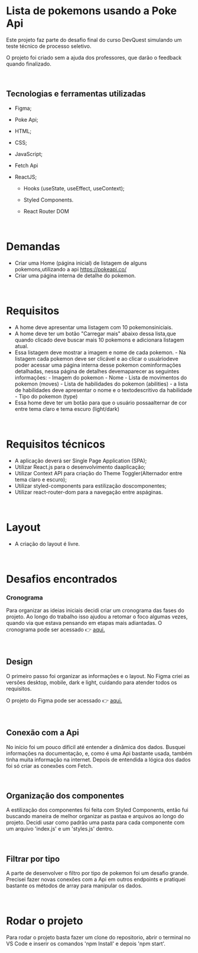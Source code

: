 # Lista de pokemons usando a Poke Api

Este projeto faz parte do desafio final do curso DevQuest simulando um teste técnico de processo seletivo.

O projeto foi criado sem a ajuda dos professores, que darão o feedback quando finalizado.

<br>

## Tecnologias e ferramentas utilizadas

- Figma;
- Poke Api;
- HTML;
- CSS;
- JavaScript;
- Fetch Api
- ReactJS;

  - Hooks (useState, useEffect, useContext);
  - Styled Components.
  - React Router DOM

    <br>

# Demandas

- Criar uma Home (página inicial) de listagem de alguns pokemons,utilizando a api
  https://pokeapi.co/
- Criar uma página interna de detalhe do pokemon.

<br>

# Requisitos

- A home deve apresentar uma listagem com 10 pokemonsiniciais.
- A home deve ter um botão "Carregar mais" abaixo dessa lista,que quando clicado deve buscar mais 10 pokemons e adicionara listagem atual.
- Essa listagem deve mostrar a imagem e nome de cada pokemon. - Na listagem cada
  pokemon deve ser clicável e ao clicar o usuáriodeve poder acessar uma página interna desse pokemon cominformações detalhadas, nessa página de detalhes devemaparecer as seguintes informações: - Imagem do pokemon - Nome - Lista de movimentos do pokemon (moves) - Lista de habilidades do pokemon (abilities) - a lista de habilidades deve apresentar o nome e o textodescritivo da habilidade - Tipo do pokemon (type)
- Essa home deve ter um botão para que o usuário possaalternar de cor entre tema claro e tema escuro (light/dark)

<br>

# Requisitos técnicos

- A aplicação deverá ser Single Page Application (SPA);
- Utilizar React.js para o desenvolvimento daaplicação;
- Utilizar Context API para criação do Theme Toggler(Alternador entre tema claro e escuro);
- Utilizar styled-components para estilização doscomponentes;
- Utilizar react-router-dom para a navegação entre aspáginas.

<br>

# Layout

- A criação do layout é livre.

<br>

# Desafios encontrados

### Cronograma
Para organizar as ideias iniciais decidi criar um cronograma das fases do projeto. Ao longo do trabalho isso ajudou a retomar o foco algumas vezes, quando via que estava pensando em etapas mais adiantadas. O cronograma pode ser acessado 👉 [aqui.](https://peaceful-hedge-e9c.notion.site/Teste-t-cnico-DevQuest-PokeAPI-445a8680e0384971a8e8da0699d5aea8) 

<br>

## Design

O primeiro passo foi organizar as informações e o layout. No Figma criei as versões desktop, mobile, dark e light, cuidando para atender todos os requisitos.

O projeto do Figma pode ser acessado 👉 [aqui.](https://www.figma.com/file/rZC8ZGYdF8kXDjEG6rEQes/Teste-T%C3%A9cnico-DevQuest---API-Pokemon?node-id=0%3A1)

<br>

## Conexão com a Api

No início foi um pouco difícil até entender a dinâmica dos dados. Busquei informações na documentação, e, como é uma Api bastante usada, também tinha muita informação na internet. Depois de entendida a lógica dos dados foi só criar as conexões com Fetch.

<br>

## Organização dos componentes

A estilização dos componentes foi feita com Styled Components, então fui buscando maneira de melhor organizar as pastaa e arquivos ao longo do projeto. Decidi usar como padrão uma pasta para cada componente com um arquivo 'index.js' e um 'styles.js' dentro.

<br>

## Filtrar por tipo
A parte de desenvolver o filtro por tipo de pokemon foi um desafio grande. Precisei fazer novas conexões com a Api em outros endpoints e pratiquei bastante os métodos de array para manipular os dados.

<br>

# Rodar o projeto

Para rodar o projeto basta fazer um clone do repositorio, abrir o terminal no VS Code e inserir os comandos 'npm Install' e depois 'npm start'.
